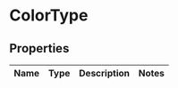 

# ColorType


## Properties

| Name | Type | Description | Notes |
|------------ | ------------- | ------------- | -------------|



